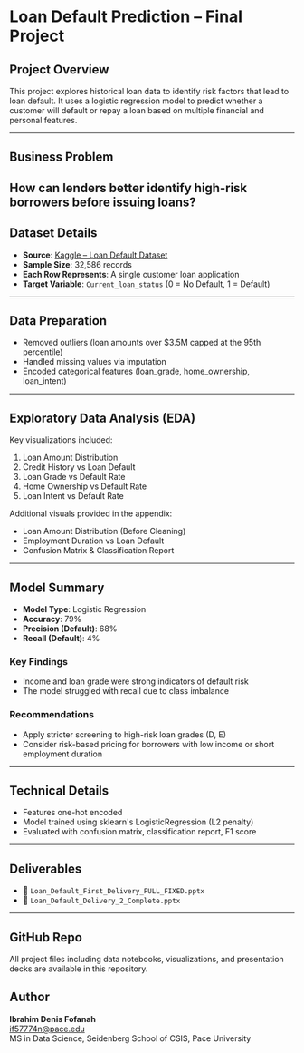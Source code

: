 #  Loan Default Prediction – Final Project

## Project Overview
This project explores historical loan data to identify risk factors that lead to loan default. It uses a logistic regression model to predict whether a customer will default or repay a loan based on multiple financial and personal features.

---

## Business Problem
How can lenders better identify high-risk borrowers before issuing loans?
---

## Dataset Details
- **Source**: [Kaggle – Loan Default Dataset]([https://www.kaggle.com/](https://www.kaggle.com/datasets/nikhil1e9/loan-default))
- **Sample Size**: 32,586 records
- **Each Row Represents**: A single customer loan application
- **Target Variable**: `Current_loan_status` (0 = No Default, 1 = Default)

---

## Data Preparation
- Removed outliers (loan amounts over $3.5M capped at the 95th percentile)
- Handled missing values via imputation
- Encoded categorical features (loan_grade, home_ownership, loan_intent)

---

## Exploratory Data Analysis (EDA)
Key visualizations included:
1. Loan Amount Distribution
2. Credit History vs Loan Default
3. Loan Grade vs Default Rate
4. Home Ownership vs Default Rate
5. Loan Intent vs Default Rate

Additional visuals provided in the appendix:
- Loan Amount Distribution (Before Cleaning)
- Employment Duration vs Loan Default
- Confusion Matrix & Classification Report

---

## Model Summary
- **Model Type**: Logistic Regression
- **Accuracy**: 79%
- **Precision (Default)**: 68%
- **Recall (Default)**: 4%

### Key Findings
- Income and loan grade were strong indicators of default risk
- The model struggled with recall due to class imbalance

### Recommendations
- Apply stricter screening to high-risk loan grades (D, E)
- Consider risk-based pricing for borrowers with low income or short employment duration

---

## Technical Details
- Features one-hot encoded
- Model trained using sklearn's LogisticRegression (L2 penalty)
- Evaluated with confusion matrix, classification report, F1 score

---

## Deliverables
- 📄 `Loan_Default_First_Delivery_FULL_FIXED.pptx`
- 📄 `Loan_Default_Delivery_2_Complete.pptx`

---

## GitHub Repo
All project files including data notebooks, visualizations, and presentation decks are available in this repository.



## Author
**Ibrahim Denis Fofanah**  
if57774n@pace.edu  
MS in Data Science, Seidenberg School of CSIS, Pace University
